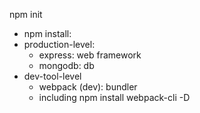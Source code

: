 
npm init
 - npm install:
  - production-level:
    - express: web framework
    - mongodb: db
  - dev-tool-level
    - webpack (dev): bundler
    - including npm install webpack-cli -D

